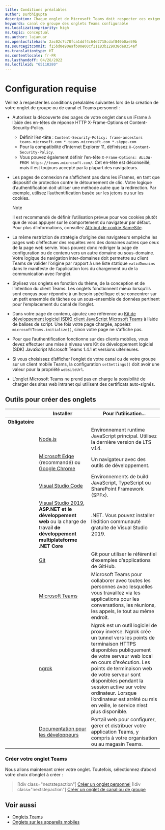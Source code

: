 ```yaml
---
title: Conditions préalables
author: surbhigupta
description: Chaque onglet de Microsoft Teams doit respecter ces exigences.
keywords: canal de groupe des onglets Teams configurable
ms.localizationpriority: high
ms.topic: conceptual
ms.author: lajanuar
ms.openlocfilehash: 2ac02c7c78fca1ddf4c64e2718cdaf840b0ae59b
ms.sourcegitcommit: f15bd0e90eafb00e00cf11183b129038de8354af
ms.translationtype: HT
ms.contentlocale: fr-FR
ms.lasthandoff: 04/28/2022
ms.locfileid: "65110280"
---
```

# <a name="prerequisites"></a>Configuration requise

Veillez à respecter les conditions préalables suivantes lors de la création de votre onglet de groupe ou de canal et Teams personnel :

* Autorisez la découverte des pages de votre onglet dans un iFrame à l’aide des en-têtes de réponse HTTP X-Frame-Options et Content-Security-Policy.
  * Définir l’en-tête : `Content-Security-Policy: frame-ancestors teams.microsoft.com *.teams.microsoft.com *.skype.com`
  * Pour la compatibilité d’Internet Explorer 11, définissez `X-Content-Security-Policy`.
  * Vous pouvez également définir l’en-tête `X-Frame-Options: ALLOW-FROM https://teams.microsoft.com/`. Cet en-tête est déconseillé, mais il est toujours accepté par la plupart des navigateurs.

* Les pages de connexion ne s’affichent pas dans les iFrames, en tant que dispositif de protection contre le détournement de clic. Votre logique d’authentification doit utiliser une méthode autre que la redirection. Par exemple, utilisez l’authentification basée sur les jetons ou sur les cookies.

    > [!NOTE]
    > Il est recommandé de définir l’utilisation prévue pour vos cookies plutôt que de vous appuyer sur le comportement du navigateur par défaut. Pour plus d’informations, consultez [Attribut de cookie SameSite](../../resources/samesite-cookie-update.md).

* La même restriction de stratégie d’origine des navigateurs empêche les pages web d’effectuer des requêtes vers des domaines autres que ceux de la page web servie. Vous pouvez donc rediriger la page de configuration ou de contenu vers un autre domaine ou sous-domaine. Votre logique de navigation inter-domaines doit permettre au client Teams de valider l’origine par rapport à une liste statique `validDomains` dans le manifeste de l’application lors du chargement ou de la communication avec l’onglet.

* Stylisez vos onglets en fonction du thème, de la conception et de l’intention du client Teams. Les onglets fonctionnent mieux lorsqu’ils sont conçus pour répondre à un besoin spécifique et se concentrer sur un petit ensemble de tâches ou un sous-ensemble de données pertinent pour l’emplacement du canal de l’onglet.

* Dans votre page de contenu, ajoutez une référence au [Kit de développement logiciel (SDK) client JavaScript Microsoft Teams](/javascript/api/overview/msteams-client) à l’aide de balises de script. Une fois votre page chargée, appelez `microsoftTeams.initialize()`, sinon votre page ne s’affiche pas.

* Pour que l’authentification fonctionne sur des clients mobiles, vous devez effectuer une mise à niveau vers Kit de développement logiciel (SDK) JavaScript Microsoft Teams 1.4.1 et versions ultérieures.

* Si vous choisissez d’afficher l’onglet de votre canal ou de votre groupe sur un client mobile Teams, la configuration `setSettings()` doit avoir une valeur pour la propriété `websiteUrl`.

* L’onglet Microsoft Teams ne prend pas en charge la possibilité de charger des sites web intranet qui utilisent des certificats auto-signés.

## <a name="tools-to-build-tabs"></a>Outils pour créer des onglets

| &nbsp; | Installer | Pour l’utilisation... |
| --- | --- | --- |
| **Obligatoire** | &nbsp; | &nbsp; |
| &nbsp; | [Node.js](https://nodejs.org/en/download/) | Environnement runtime JavaScript principal. Utilisez la dernière version de LTS v14.|
| &nbsp; | [Microsoft Edge](https://www.microsoft.com/edge) (recommandé) ou [Google Chrome](https://www.google.com/chrome/) | Un navigateur avec des outils de développement. |
| &nbsp; | [Visual Studio Code](https://code.visualstudio.com/download) | Environnements de build JavaScript, TypeScript ou SharePoint Framework (SPFx). |
| &nbsp; | [Visual Studio 2019](https://visualstudio.com/download), **ASP.NET et le développement web** ou la charge de travail **de développement multiplateforme .NET Core** | .NET. Vous pouvez installer l’édition communauté gratuite de Visual Studio 2019. |
| &nbsp; | [Git](https://git-scm.com/downloads) | Git pour utiliser le référentiel d’exemples d’applications de GitHub. |
| &nbsp; | [Microsoft Teams](https://www.microsoft.com/en-us/microsoft-teams/download-app) | Microsoft Teams pour collaborer avec toutes les personnes avec lesquelles vous travaillez via les applications pour les conversations, les réunions, les appels, le tout au même endroit. |
| &nbsp; | [ngrok](https://ngrok.com/download) | Ngrok est un outil logiciel de proxy inverse. Ngrok crée un tunnel vers les points de terminaison HTTPS disponibles publiquement de votre serveur web local en cours d’exécution. Les points de terminaison web de votre serveur sont disponibles pendant la session active sur votre ordinateur. Lorsque l’ordinateur est arrêté ou mis en veille, le service n’est plus disponible. |
| &nbsp; | [Documentation pour les développeurs](https://dev.teams.microsoft.com/) | Portail web pour configurer, gérer et distribuer votre application Teams, y compris à votre organisation ou au magasin Teams. |

### <a name="build-your-teams-tab"></a>Créer votre onglet Teams

Nous allons maintenant créer votre onglet. Toutefois, sélectionnez d’abord votre choix d’onglet à créer :

> [!div class="nextstepaction"]
> [Créer un onglet personnel](~/tabs/how-to/create-personal-tab.md)
> [!div class="nextstepaction"]
> [Créer un onglet de canal ou de groupe](~/tabs/how-to/create-channel-group-tab.md)

## <a name="see-also"></a>Voir aussi

* [Onglets Teams](~/tabs/what-are-tabs.md)
* [Onglets sur les appareils mobiles](~/tabs/design/tabs-mobile.md)